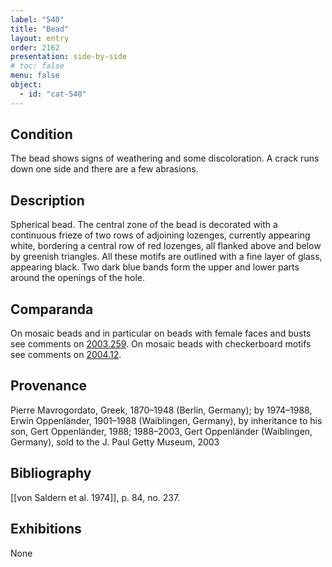 ```yaml
---
label: "540"
title: "Bead"
layout: entry
order: 2162
presentation: side-by-side
# toc: false
menu: false
object:
  - id: "cat-540"
---
```


## Condition

The bead shows signs of weathering and some discoloration. A crack runs down one side and there are a few abrasions.

## Description

Spherical bead. The central zone of the bead is decorated with a continuous frieze of two rows of adjoining lozenges, currently appearing white, bordering a central row of red lozenges, all flanked above and below by greenish triangles. All these motifs are outlined with a fine layer of glass, appearing black. Two dark blue bands form the upper and lower parts around the openings of the hole.

## Comparanda

On mosaic beads and in particular on beads with female faces and busts see comments on [2003.259](#cat). On mosaic beads with checkerboard motifs see comments on [2004.12](#cat).

## Provenance

Pierre Mavrogordato, Greek, 1870–1948 (Berlin, Germany); by 1974–1988, Erwin Oppenländer, 1901–1988 (Waiblingen, Germany), by inheritance to his son, Gert Oppenländer, 1988; 1988–2003, Gert Oppenländer (Waiblingen, Germany), sold to the J. Paul Getty Museum, 2003

## Bibliography

[[von Saldern et al. 1974]], p. 84, no. 237.

## Exhibitions

None